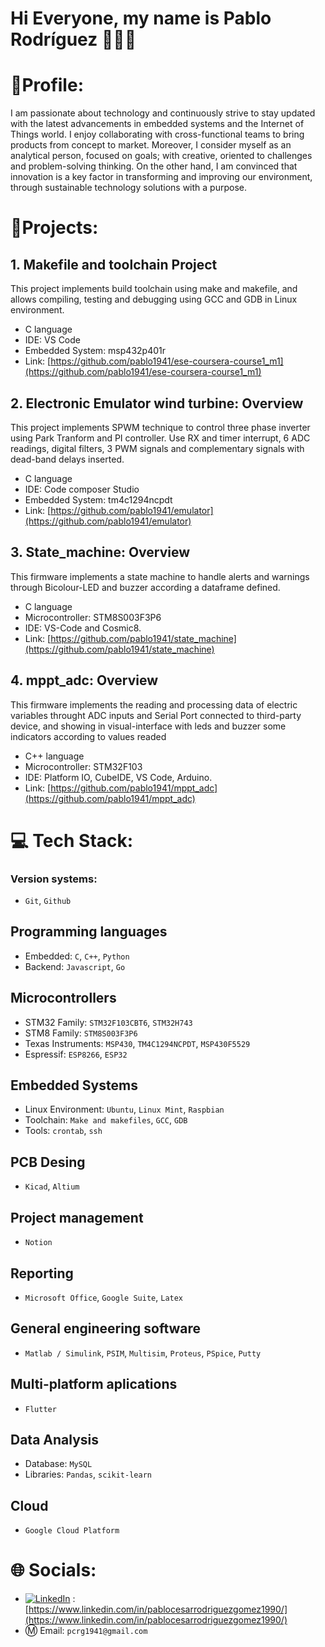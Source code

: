 # Hi Everyone, my name is Pablo Rodríguez 👨🏻‍💻

# 🔬Profile:

I am passionate about technology and continuously strive to stay updated with the latest advancements in embedded systems and the Internet of Things world. I enjoy collaborating with cross-functional teams to bring products from concept to market. 
Moreover, I consider myself as an analytical person, focused on goals; with creative, oriented to challenges and problem-solving thinking. On the other hand, I am convinced that innovation is a key factor in transforming and improving our environment, through sustainable technology solutions with a purpose.

# :checkered_flag:Projects:

## 1. Makefile and toolchain Project
This project implements build toolchain using make and makefile, and allows compiling, testing and debugging using GCC and GDB in Linux environment.
* C language
* IDE: VS Code
* Embedded System: msp432p401r
* Link: [https://github.com/pablo1941/ese-coursera-course1_m1](https://github.com/pablo1941/ese-coursera-course1_m1)


## 2. Electronic Emulator wind turbine: Overview
This project implements SPWM technique to control three phase inverter using Park Tranform and PI controller. Use RX and timer  interrupt, 6 ADC readings, digital filters, 3 PWM signals and complementary signals with dead-band delays inserted.
* C language
* IDE: Code composer Studio
* Embedded System: tm4c1294ncpdt
* Link: [https://github.com/pablo1941/emulator](https://github.com/pablo1941/emulator)


## 3. State_machine: Overview
This firmware implements a state machine to handle alerts and warnings through Bicolour-LED and buzzer according a dataframe defined.
* C language
* Microcontroller: STM8S003F3P6 
* IDE: VS-Code and Cosmic8.
* Link: [https://github.com/pablo1941/state_machine](https://github.com/pablo1941/state_machine)

## 4. mppt_adc: Overview
This firmware implements the reading and processing data of electric variables throught ADC inputs and Serial Port connected to third-party device, and showing in visual-interface with leds and buzzer some indicators according to values readed
* C++ language
* Microcontroller: STM32F103  
* IDE: Platform IO, CubeIDE, VS Code, Arduino.
* Link: [https://github.com/pablo1941/mppt_adc](https://github.com/pablo1941/mppt_adc)

# 💻 Tech Stack:

### Version systems: 
* `Git`, `Github`

## Programming languages
* Embedded: `C`, `C++`, `Python`
* Backend: `Javascript`, `Go`

## Microcontrollers
* STM32 Family: `STM32F103CBT6`, `STM32H743`
* STM8 Family: `STM8S003F3P6`
* Texas Instruments: `MSP430`, `TM4C1294NCPDT`, `MSP430F5529`
* Espressif: `ESP8266`, `ESP32`

## Embedded Systems
* Linux Environment: `Ubuntu`, `Linux Mint`, `Raspbian`
* Toolchain: `Make and makefiles`, `GCC`, `GDB`
* Tools: `crontab`, `ssh`

## PCB Desing
* `Kicad`, `Altium`

## Project management
* `Notion`

## Reporting
* `Microsoft Office`, `Google Suite`, `Latex`

## General engineering software
* `Matlab / Simulink`, `PSIM`, `Multisim`, `Proteus`, `PSpice`, `Putty`

## Multi-platform aplications
* `Flutter`

## Data Analysis
* Database: `MySQL`
* Libraries: `Pandas`, `scikit-learn`

## Cloud
* `Google Cloud Platform`

# 🌐 Socials: 
* [![LinkedIn](https://img.shields.io/badge/LinkedIn-%230077B5.svg?logo=linkedin&logoColor=white)]() : [https://www.linkedin.com/in/pablocesarrodriguezgomez1990/](https://www.linkedin.com/in/pablocesarrodriguezgomez1990/)
* :m: Email: `pcrg1941@gmail.com`

